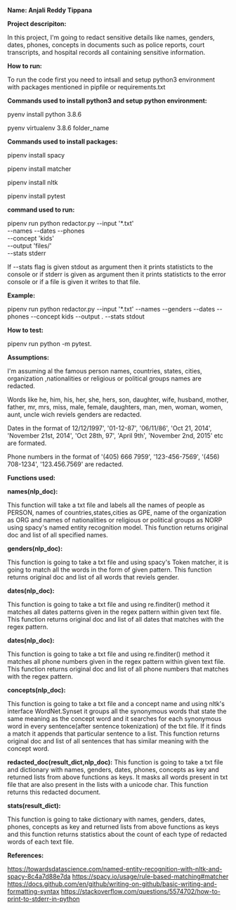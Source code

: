 **Name: Anjali Reddy Tippana**

**Project descripiton:**

In this project, I'm going to redact sensitive details like names, genders, dates, phones, concepts in documents such as police reports, court transcripts, and hospital records all containing sensitive information.  

**How to run:**

To run the code first you need to intsall and setup python3 environment with packages mentioned in pipfile or requirements.txt

**Commands used to install python3 and setup python environment:**

pyenv install python 3.8.6

pyenv virtualenv 3.8.6 folder_name

**Commands used to install packages:**

pipenv install spacy

pipenv install matcher  

pipenv install nltk 

pipenv install pytest

**command used to run:**

pipenv run python redactor.py --input '*.txt' \
                    --names --dates --phones \
                    --concept 'kids' \
                    --output 'files/' \
                    --stats stderr

If --stats flag is given stdout as argument then it prints statisticts to the console or if stderr is given as argument then it prints statisticts to the error console or if a file is given it writes to that file.
					
**Example:**

pipenv run python redactor.py --input '*.txt' --names --genders --dates --phones --concept kids --output . --stats stdout

**How to test:**

pipenv run python -m pytest.

**Assumptions:**

I'm assuming al the famous person names, countries, states, cities, organization ,nationalities or religious or political groups names are redacted.

Words like he, him, his, her, she, hers, son, daughter, wife, husband, mother, father, mr, mrs, miss, male, female, daughters, man, men, woman, women, aunt, uncle wich reviels genders are redacted.

Dates in the format of 12/12/1997', '01-12-87', '06/11/86', 'Oct 21, 2014', 'November 21st, 2014', 'Oct 28th, 97', 'April 9th', 'November 2nd, 2015' etc are formated.

Phone numbers in the format of '(405) 666 7959', '123-456-7569', '(456) 708-1234', '123.456.7569' are redacted. 

**Functions used:**

**names(nlp_doc):**
 
This function will take a txt file and labels all the names of people as PERSON, names of countries,states,cities as GPE, name of the organization as ORG and names of nationalities or religious or political groups as NORP using spacy's named entity recognition model. This function returns original doc and list of all specified names.     

**genders(nlp_doc):**

This function is going to take a txt file and using spacy's Token matcher, it is going to match all the words in the form of given pattern. This function returns original doc and list of all words that reviels gender. 

**dates(nlp_doc):**

This function is going to take a txt file and using re.finditer() method it matches all dates patterns given in the regex pattern within given text file. This function returns original doc and list of all dates that matches with the regex pattern. 

**dates(nlp_doc):**

This function is going to take a txt file and using re.finditer() method it matches all phone numbers given in the regex pattern within given text file. This function returns original doc and list of all phone numbers that matches with the regex pattern.

**concepts(nlp_doc):**

This function is going to take a txt file and a concept name and using nltk's interface WordNet.Synset it groups all the synonymous words that state the same meaning as the concept word and it searches for each synonymous word in every sentence(after sentence tokenization) of the txt file. If it finds a match it appends that particular sentence to a list. This function returns original doc and list of all sentences that has similar meaning with the concept word.

**redacted_doc(result_dict,nlp_doc):** 
This function is going to take a txt file and dictionary with names, genders, dates, phones, concepts as key and returned lists from above functions as keys. It masks all words present in txt file that are also present in the lists with a unicode char. This function returns this redacted document. 

**stats(result_dict):**

This function is going to take dictionary with names, genders, dates, phones, concepts as key and returned lists from above functions as keys and this function returns statistics about the count of each type of redacted words of each text file.  
    

**References:**

https://towardsdatascience.com/named-entity-recognition-with-nltk-and-spacy-8c4a7d88e7da
https://spacy.io/usage/rule-based-matching#matcher
https://docs.github.com/en/github/writing-on-github/basic-writing-and-formatting-syntax
https://stackoverflow.com/questions/5574702/how-to-print-to-stderr-in-python






